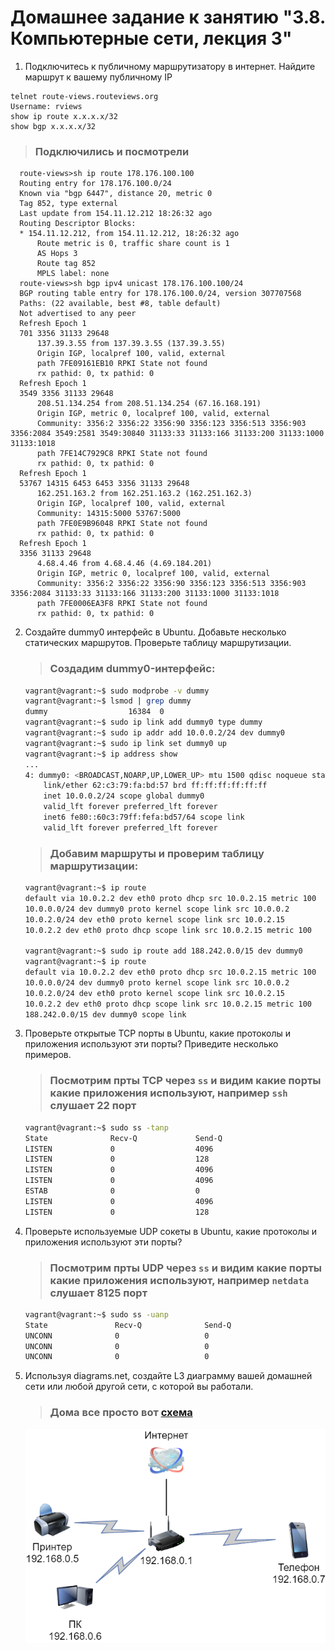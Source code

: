 # Домашнее задание к занятию "3.8. Компьютерные сети, лекция 3"

1. Подключитесь к публичному маршрутизатору в интернет. Найдите маршрут к вашему публичному IP
```
telnet route-views.routeviews.org
Username: rviews
show ip route x.x.x.x/32
show bgp x.x.x.x/32
```

  >### Подключились и посмотрели
  ```
    route-views>sh ip route 178.176.100.100
    Routing entry for 178.176.100.0/24
    Known via "bgp 6447", distance 20, metric 0
    Tag 852, type external
    Last update from 154.11.12.212 18:26:32 ago
    Routing Descriptor Blocks:
    * 154.11.12.212, from 154.11.12.212, 18:26:32 ago
        Route metric is 0, traffic share count is 1
        AS Hops 3
        Route tag 852
        MPLS label: none
    route-views>sh bgp ipv4 unicast 178.176.100.100/24
    BGP routing table entry for 178.176.100.0/24, version 307707568
    Paths: (22 available, best #8, table default)
    Not advertised to any peer
    Refresh Epoch 1
    701 3356 31133 29648
        137.39.3.55 from 137.39.3.55 (137.39.3.55)
        Origin IGP, localpref 100, valid, external
        path 7FE09161EB10 RPKI State not found
        rx pathid: 0, tx pathid: 0
    Refresh Epoch 1
    3549 3356 31133 29648
        208.51.134.254 from 208.51.134.254 (67.16.168.191)
        Origin IGP, metric 0, localpref 100, valid, external
        Community: 3356:2 3356:22 3356:90 3356:123 3356:513 3356:903 3356:2084 3549:2581 3549:30840 31133:33 31133:166 31133:200 31133:1000 31133:1018
        path 7FE14C7929C8 RPKI State not found
        rx pathid: 0, tx pathid: 0
    Refresh Epoch 1
    53767 14315 6453 6453 3356 31133 29648
        162.251.163.2 from 162.251.163.2 (162.251.162.3)
        Origin IGP, localpref 100, valid, external
        Community: 14315:5000 53767:5000
        path 7FE0E9B96048 RPKI State not found
        rx pathid: 0, tx pathid: 0
    Refresh Epoch 1
    3356 31133 29648
        4.68.4.46 from 4.68.4.46 (4.69.184.201)
        Origin IGP, metric 0, localpref 100, valid, external
        Community: 3356:2 3356:22 3356:90 3356:123 3356:513 3356:903 3356:2084 31133:33 31133:166 31133:200 31133:1000 31133:1018
        path 7FE0006EA3F8 RPKI State not found
        rx pathid: 0, tx pathid: 0
  ``` 


2. Создайте dummy0 интерфейс в Ubuntu. Добавьте несколько статических маршрутов. Проверьте таблицу маршрутизации.
    >### Создадим dummy0-интерфейс:

    ```bash
    vagrant@vagrant:~$ sudo modprobe -v dummy
    vagrant@vagrant:~$ lsmod | grep dummy
    dummy                  16384  0
    vagrant@vagrant:~$ sudo ip link add dummy0 type dummy
    vagrant@vagrant:~$ sudo ip addr add 10.0.0.2/24 dev dummy0
    vagrant@vagrant:~$ sudo ip link set dummy0 up
    vagrant@vagrant:~$ ip address show
    ...
    4: dummy0: <BROADCAST,NOARP,UP,LOWER_UP> mtu 1500 qdisc noqueue state UNKNOWN group default qlen 1000
        link/ether 62:c3:79:fa:bd:57 brd ff:ff:ff:ff:ff:ff
        inet 10.0.0.2/24 scope global dummy0
        valid_lft forever preferred_lft forever
        inet6 fe80::60c3:79ff:fefa:bd57/64 scope link
        valid_lft forever preferred_lft forever
    ```
    >### Добавим маршруты и проверим таблицу маршрутизации:

    ```bash
    vagrant@vagrant:~$ ip route
    default via 10.0.2.2 dev eth0 proto dhcp src 10.0.2.15 metric 100
    10.0.0.0/24 dev dummy0 proto kernel scope link src 10.0.0.2
    10.0.2.0/24 dev eth0 proto kernel scope link src 10.0.2.15
    10.0.2.2 dev eth0 proto dhcp scope link src 10.0.2.15 metric 100

    vagrant@vagrant:~$ sudo ip route add 188.242.0.0/15 dev dummy0
    vagrant@vagrant:~$ ip route
    default via 10.0.2.2 dev eth0 proto dhcp src 10.0.2.15 metric 100
    10.0.0.0/24 dev dummy0 proto kernel scope link src 10.0.0.2
    10.0.2.0/24 dev eth0 proto kernel scope link src 10.0.2.15
    10.0.2.2 dev eth0 proto dhcp scope link src 10.0.2.15 metric 100
    188.242.0.0/15 dev dummy0 scope link
    ```


3. Проверьте открытые TCP порты в Ubuntu, какие протоколы и приложения используют эти порты? Приведите несколько примеров.

    >### Посмотрим прты TCP через `ss` и видим какие порты какие приложения используют, например  `ssh`  слушает 22 порт
    ```bash
    vagrant@vagrant:~$ sudo ss -tanp
    State              Recv-Q             Send-Q                         Local Address:Port                          Peer Address:Port            Process
    LISTEN             0                  4096                           127.0.0.53%lo:53                                 0.0.0.0:*                users:(("systemd-resolve",pid=587,fd=13))
    LISTEN             0                  128                                  0.0.0.0:22                                 0.0.0.0:*                users:(("sshd",pid=1081,fd=3))
    LISTEN             0                  4096                               127.0.0.1:8125                               0.0.0.0:*                users:(("netdata",pid=608,fd=36))
    LISTEN             0                  4096                                 0.0.0.0:19999                              0.0.0.0:*                users:(("netdata",pid=608,fd=4))
    ESTAB              0                  0                                  10.0.2.15:22                                10.0.2.2:3434             users:(("sshd",pid=2190,fd=4),("sshd",pid=2143,fd=4))
    LISTEN             0                  4096                                       *:9100                                     *:*                users:(("node_exporter",pid=612,fd=3))
    LISTEN             0                  128                                     [::]:22                                    [::]:*                users:(("sshd",pid=1081,fd=4))                           [::]:*
    ```

4. Проверьте используемые UDP сокеты в Ubuntu, какие протоколы и приложения используют эти порты?
    >### Посмотрим прты UDP через `ss` и видим какие порты какие приложения используют, например  `netdata`  слушает 8125 порт
    ```bash
    vagrant@vagrant:~$ sudo ss -uanp
    State               Recv-Q              Send-Q                             Local Address:Port                             Peer Address:Port              Process
    UNCONN              0                   0                                  127.0.0.53%lo:53                                    0.0.0.0:*                  users:(("systemd-resolve",pid=587,fd=12))
    UNCONN              0                   0                                 10.0.2.15%eth0:68                                    0.0.0.0:*                  users:(("systemd-network",pid=584,fd=19))
    UNCONN              0                   0                                      127.0.0.1:8125                                  0.0.0.0:*                  users:(("netdata",pid=608,fd=15))
    ```
5. Используя diagrams.net, создайте L3 диаграмму вашей домашней сети или любой другой сети, с которой вы работали. 
    >### Дома все просто вот [схема](img/scheme.drawio)
    ![scheme](img/scheme.png)